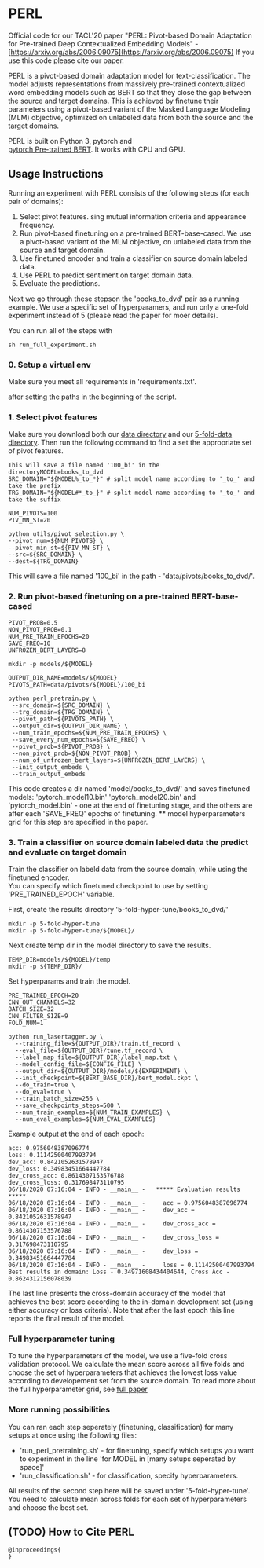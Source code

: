 # PERL
Official code for our TACL'20 paper "PERL: Pivot-based Domain Adaptation for Pre-trained Deep Contextualized Embedding Models" - [https://arxiv.org/abs/2006.09075](https://arxiv.org/abs/2006.09075)
If you use this code please cite our paper.
 
PERL is a pivot-based domain adaptation model for text-classification. 
The model adjusts representations from massively pre-trained contextualized 
word embedding models such as BERT so that they close the gap between the 
source and target domains. This is achieved by finetune their parameters 
using a pivot-based variant of the Masked Language Modeling (MLM) objective, 
optimized on unlabeled data from both the source and the target domains.


PERL is built on Python 3, pytorch and  
[pytorch Pre-trained BERT](https://github.com/huggingface/pytorch-pretrained-BERT). 
It works with CPU and GPU.

## Usage Instructions

Running an experiment with PERL consists of the following steps (for each pair of domains):

1. Select pivot features. sing mutual information criteria and appearance frequency.
2. Run pivot-based finetuning on a pre-trained BERT-base-cased. We use a pivot-based variant of the MLM objective, on unlabeled data from the source and target domain.
3. Use finetuned encoder and train a classifier on source domain labeled data.
4. Use PERL to predict sentiment on target domain data.
5. Evaluate the predictions.

Next we go through these stepson the 'books_to_dvd' pair as a
running example. We use a specific set of hyperparamers, and run only a one-fold experiment instead of 5 (please read the paper for moer details). 

You can run all of the steps with

```
sh run_full_experiment.sh
```
### 0. Setup a virtual env
Make sure you meet all requirements in 'requirements.txt'.


after setting the paths in the beginning of the script.

### 1. Select pivot features

Make sure you download both our [data directory](https://github.com/eyalbd2/PERL/tree/master/data)
and our [5-fold-data directory](https://github.com/eyalbd2/PERL/tree/master/5-fold_data). Then run the following command to find a set the appropriate set of pivot features.

```
This will save a file named '100_bi' in the directoryMODEL=books_to_dvd
SRC_DOMAIN="${MODEL%_to_*}" # split model name according to '_to_' and take the prefix
TRG_DOMAIN="${MODEL#*_to_}" # split model name according to '_to_' and take the suffix

NUM_PIVOTS=100
PIV_MN_ST=20

python utils/pivot_selection.py \
--pivot_num=${NUM_PIVOTS} \
--pivot_min_st=${PIV_MN_ST} \
--src=${SRC_DOMAIN} \
--dest=${TRG_DOMAIN}
```

This will save a file named '100_bi' in the path - 'data/pivots/books_to_dvd/'.

### 2. Run pivot-based finetuning on a pre-trained BERT-base-cased

```
PIVOT_PROB=0.5
NON_PIVOT_PROB=0.1
NUM_PRE_TRAIN_EPOCHS=20
SAVE_FREQ=10
UNFROZEN_BERT_LAYERS=8

mkdir -p models/${MODEL}

OUTPUT_DIR_NAME=models/${MODEL}
PIVOTS_PATH=data/pivots/${MODEL}/100_bi

python perl_pretrain.py \
 --src_domain=${SRC_DOMAIN} \
 --trg_domain=${TRG_DOMAIN} \
 --pivot_path=${PIVOTS_PATH} \
 --output_dir=${OUTPUT_DIR_NAME} \
 --num_train_epochs=${NUM_PRE_TRAIN_EPOCHS} \
 --save_every_num_epochs=${SAVE_FREQ} \
 --pivot_prob=${PIVOT_PROB} \
 --non_pivot_prob=${NON_PIVOT_PROB} \
 --num_of_unfrozen_bert_layers=${UNFROZEN_BERT_LAYERS} \
 --init_output_embeds \
 --train_output_embeds
```
This code creates a dir named 'model/books_to_dvd/' and saves finetuned models: 'pytorch_model10.bin' 'pytorch_model20.bin' and 'pytorch_model.bin' - one at the end of finetuning stage, and the others are after each 'SAVE_FREQ' epochs of finetuning. 
** model hyperparameters grid for this step are specified in the paper.

### 3. Train a classifier on source domain labeled data the predict and evaluate on target domain

Train the classifier on labeld data from the source domain, while using the finetuned encoder.  
You can specify which finetuned checkpoint to use by setting 'PRE_TRAINED_EPOCH' variable.

First, create the results directory '5-fold-hyper-tune/books_to_dvd/'
```
mkdir -p 5-fold-hyper-tune
mkdir -p 5-fold-hyper-tune/${MODEL}/
```
Next create temp dir in the model directory to save the results. 
```
TEMP_DIR=models/${MODEL}/temp
mkdir -p ${TEMP_DIR}/
```
Set hyperparams and train the model.
```
PRE_TRAINED_EPOCH=20
CNN_OUT_CHANNELS=32
BATCH_SIZE=32
CNN_FILTER_SIZE=9
FOLD_NUM=1

python run_lasertagger.py \
  --training_file=${OUTPUT_DIR}/train.tf_record \
  --eval_file=${OUTPUT_DIR}/tune.tf_record \
  --label_map_file=${OUTPUT_DIR}/label_map.txt \
  --model_config_file=${CONFIG_FILE} \
  --output_dir=${OUTPUT_DIR}/models/${EXPERIMENT} \
  --init_checkpoint=${BERT_BASE_DIR}/bert_model.ckpt \
  --do_train=true \
  --do_eval=true \
  --train_batch_size=256 \
  --save_checkpoints_steps=500 \
  --num_train_examples=${NUM_TRAIN_EXAMPLES} \
  --num_eval_examples=${NUM_EVAL_EXAMPLES}
```

Example output at the end of each epoch:
```
acc: 0.9756048387096774
loss: 0.11142500407993794
dev_acc: 0.8421052631578947
dev_loss: 0.34983451664447784
dev_cross_acc: 0.8614307153576788
dev_cross_loss: 0.317698473110795
06/18/2020 07:16:04 - INFO - __main__ -   ***** Evaluation results *****
06/18/2020 07:16:04 - INFO - __main__ -     acc = 0.9756048387096774
06/18/2020 07:16:04 - INFO - __main__ -     dev_acc = 0.8421052631578947
06/18/2020 07:16:04 - INFO - __main__ -     dev_cross_acc = 0.8614307153576788
06/18/2020 07:16:04 - INFO - __main__ -     dev_cross_loss = 0.317698473110795
06/18/2020 07:16:04 - INFO - __main__ -     dev_loss = 0.34983451664447784
06/18/2020 07:16:04 - INFO - __main__ -     loss = 0.11142500407993794
Best results in domain: Loss - 0.34971608434404644, Cross Acc - 0.8624312156078039
```
The last line presents the cross-domain accuracy of the model that achieves the best score according to the in-domain development set (using either accuracy or loss criteria). Note that after the last epoch this line reports the final result of the model.

### Full hyperparameter tuning
To tune the hyperparameters of the model, we use a five-fold cross validation protocol. We calculate the mean score across all five folds and choose the set of hyperparameters that achieves the lowest loss value according to developement set from the source domain.
To read more about the full hyperparameter grid, see [full paper](https://arxiv.org/abs/2006.09075)

### More running possibilities
You can ran each step seperately (finetuning, classification) for many setups at once using the following files:
- 'run_perl_pretraining.sh' - for finetuning, specify which setups you want to experiment in the line 'for MODEL in [many setups seperated by space]' 
- 'run_classification.sh' - for classification, specify hyperparameters.

All results of the second step here will be saved under '5-fold-hyper-tune'. You need to calculate mean across folds for each set of hyperparameters and choose the best set.

## (TODO) How to Cite PERL

```
@inproceedings{
}
```
